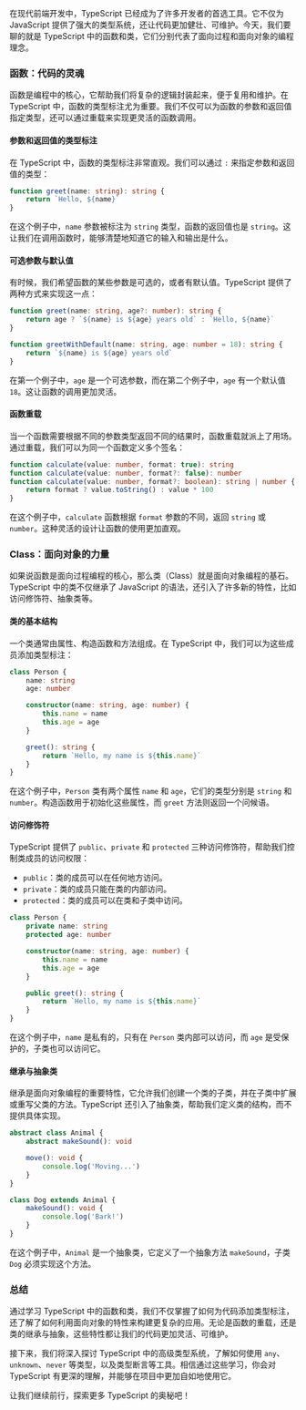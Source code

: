 在现代前端开发中，TypeScript 已经成为了许多开发者的首选工具。它不仅为 JavaScript 提供了强大的类型系统，还让代码更加健壮、可维护。今天，我们要聊的就是 TypeScript 中的函数和类，它们分别代表了面向过程和面向对象的编程理念。

### 函数：代码的灵魂

函数是编程中的核心，它帮助我们将复杂的逻辑封装起来，便于复用和维护。在 TypeScript 中，函数的类型标注尤为重要。我们不仅可以为函数的参数和返回值指定类型，还可以通过重载来实现更灵活的函数调用。

#### 参数和返回值的类型标注

在 TypeScript 中，函数的类型标注非常直观。我们可以通过 `:` 来指定参数和返回值的类型：

```typescript
function greet(name: string): string {
	return `Hello, ${name}`
}
```

在这个例子中，`name` 参数被标注为 `string` 类型，函数的返回值也是 `string`。这让我们在调用函数时，能够清楚地知道它的输入和输出是什么。

#### 可选参数与默认值

有时候，我们希望函数的某些参数是可选的，或者有默认值。TypeScript 提供了两种方式来实现这一点：

```typescript
function greet(name: string, age?: number): string {
	return age ? `${name} is ${age} years old` : `Hello, ${name}`
}

function greetWithDefault(name: string, age: number = 18): string {
	return `${name} is ${age} years old`
}
```

在第一个例子中，`age` 是一个可选参数，而在第二个例子中，`age` 有一个默认值 `18`。这让函数的调用更加灵活。

#### 函数重载

当一个函数需要根据不同的参数类型返回不同的结果时，函数重载就派上了用场。通过重载，我们可以为同一个函数定义多个签名：

```typescript
function calculate(value: number, format: true): string
function calculate(value: number, format?: false): number
function calculate(value: number, format?: boolean): string | number {
	return format ? value.toString() : value * 100
}
```

在这个例子中，`calculate` 函数根据 `format` 参数的不同，返回 `string` 或 `number`。这种灵活的设计让函数的使用更加直观。

### Class：面向对象的力量

如果说函数是面向过程编程的核心，那么类（Class）就是面向对象编程的基石。TypeScript 中的类不仅继承了 JavaScript 的语法，还引入了许多新的特性，比如访问修饰符、抽象类等。

#### 类的基本结构

一个类通常由属性、构造函数和方法组成。在 TypeScript 中，我们可以为这些成员添加类型标注：

```typescript
class Person {
	name: string
	age: number

	constructor(name: string, age: number) {
		this.name = name
		this.age = age
	}

	greet(): string {
		return `Hello, my name is ${this.name}`
	}
}
```

在这个例子中，`Person` 类有两个属性 `name` 和 `age`，它们的类型分别是 `string` 和 `number`。构造函数用于初始化这些属性，而 `greet` 方法则返回一个问候语。

#### 访问修饰符

TypeScript 提供了 `public`、`private` 和 `protected` 三种访问修饰符，帮助我们控制类成员的访问权限：

- `public`：类的成员可以在任何地方访问。
- `private`：类的成员只能在类的内部访问。
- `protected`：类的成员可以在类和子类中访问。

```typescript
class Person {
	private name: string
	protected age: number

	constructor(name: string, age: number) {
		this.name = name
		this.age = age
	}

	public greet(): string {
		return `Hello, my name is ${this.name}`
	}
}
```

在这个例子中，`name` 是私有的，只有在 `Person` 类内部可以访问，而 `age` 是受保护的，子类也可以访问它。

#### 继承与抽象类

继承是面向对象编程的重要特性，它允许我们创建一个类的子类，并在子类中扩展或重写父类的方法。TypeScript 还引入了抽象类，帮助我们定义类的结构，而不提供具体实现。

```typescript
abstract class Animal {
	abstract makeSound(): void

	move(): void {
		console.log('Moving...')
	}
}

class Dog extends Animal {
	makeSound(): void {
		console.log('Bark!')
	}
}
```

在这个例子中，`Animal` 是一个抽象类，它定义了一个抽象方法 `makeSound`，子类 `Dog` 必须实现这个方法。

### 总结

通过学习 TypeScript 中的函数和类，我们不仅掌握了如何为代码添加类型标注，还了解了如何利用面向对象的特性来构建更复杂的应用。无论是函数的重载，还是类的继承与抽象，这些特性都让我们的代码更加灵活、可维护。

接下来，我们将深入探讨 TypeScript 中的高级类型系统，了解如何使用 `any`、`unknown`、`never` 等类型，以及类型断言等工具。相信通过这些学习，你会对 TypeScript 有更深的理解，并能够在项目中更加自如地使用它。

让我们继续前行，探索更多 TypeScript 的奥秘吧！
